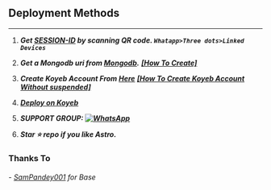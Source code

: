 
## Deployment Methods
---
1. ***Get [SESSION-ID](https://replit.com/@astromdqr/Astro-MD-Qr?output%20only=1&lite=1#index.js) by scanning QR code. `Whatapp>Three dots>Linked Devices`***
2. ***Get a Mongodb uri from [Mongodb](https://api.clever-cloud.com/v2/sessions/signup).***  ***[[How To Create]](https)***
3. ***Create Koyeb Account From [Here](https://app.koyeb.com/auth/signin)*** ***[[How To Create Koyeb Account Without suspended]](https)***
4. ***[Deploy on Koyeb](https://tinyurl.com/astromdv5)***
5. ***SUPPORT GROUP: <a href="https://"><img alt="WhatsApp" src="https://camo.githubusercontent.com/2157131829ac512183ee8f8b6c6f803688a4cc66a2e686602844e80478401a7c/68747470733a2f2f696d672e736869656c64732e696f2f62616467652f4a6f696e2047726f75702d3235443336363f7374796c653d666f722d7468652d6261646765266c6f676f3d7768617473617070266c6f676f436f6c6f723d7768697465"/></a>***

6. ***Star ⭐ repo if you like Astro.***
### Thanks To

###### - [SamPandey001](https://github.com/SamPandey001/Secktor-Md) for Base
